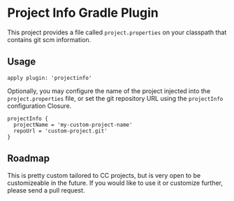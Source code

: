 # Project Info Gradle Plugin

This project provides a file called `project.properties` on your classpath
that contains git scm information.

## Usage

    apply plugin: 'projectinfo'

Optionally, you may configure the name of the project injected into the
`project.properties` file, or set the git repository URL using the `projectInfo`
configuration Closure.

    projectInfo {
      projectName = 'my-custom-project-name'
      repoUrl = 'custom-project.git'
    }

## Roadmap

This is pretty custom tailored to CC projects, but is very open to be
customizeable in the future.  If you would like to use it or customize further,
please send a pull request.